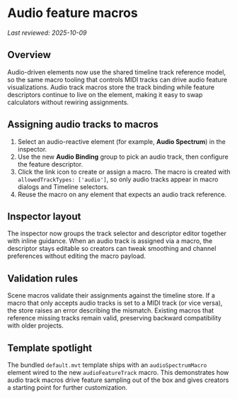 # Audio feature macros

_Last reviewed: 2025-10-09_

## Overview

Audio-driven elements now use the shared timeline track reference model, so the same macro tooling that
controls MIDI tracks can drive audio feature visualizations. Audio track macros store the track binding
while feature descriptors continue to live on the element, making it easy to swap calculators without
rewiring assignments.

## Assigning audio tracks to macros

1. Select an audio-reactive element (for example, **Audio Spectrum**) in the inspector.
2. Use the new **Audio Binding** group to pick an audio track, then configure the feature descriptor.
3. Click the link icon to create or assign a macro. The macro is created with `allowedTrackTypes: ['audio']`,
   so only audio tracks appear in macro dialogs and Timeline selectors.
4. Reuse the macro on any element that expects an audio track reference.

## Inspector layout

The inspector now groups the track selector and descriptor editor together with inline guidance. When an
audio track is assigned via a macro, the descriptor stays editable so creators can tweak smoothing and
channel preferences without editing the macro payload.

## Validation rules

Scene macros validate their assignments against the timeline store. If a macro that only accepts audio
tracks is set to a MIDI track (or vice versa), the store raises an error describing the mismatch. Existing
macros that reference missing tracks remain valid, preserving backward compatibility with older projects.

## Template spotlight

The bundled `default.mvt` template ships with an `audioSpectrumMacro` element wired to the new
`audioFeatureTrack` macro. This demonstrates how audio track macros drive feature sampling out of the box
and gives creators a starting point for further customization.
